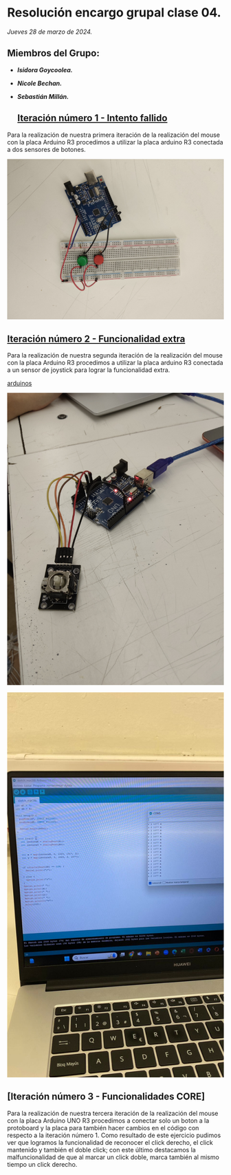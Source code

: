 # Resolución encargo grupal clase 04.
*Jueves 28 de marzo de 2024.*

## Miembros del Grupo:
- ***Isidora Goycoolea.***
- ***Nicole Bechan.***
- ***Sebastián Millán.***

  ## [Iteración número 1 - Intento fallido](https://www.youtube.com/watch?v=0qsdvkh5eXc)
Para la realización de nuestra primera iteración de la realización del mouse con la placa Arduino R3 procedimos a utilizar la placa arduino R3 conectada a dos sensores de botones.

![arduinos](./IMG_20240328_173424.jpg)

## [Iteración número 2 - Funcionalidad extra](https://www.hackster.io/prabeenr2/joystick-pc-mouse-18552b)
Para la realización de nuestra segunda iteración de la realización del mouse con la placa Arduino R3 procedimos a utilizar la placa arduino R3 conectada a un sensor de joystick para lograr la funcionalidad extra.

[arduinos](./c_digo_mouse.ino)

![arduinos](./IMG_20240328_173503.jpg)

![arduinos](./IMG-20240328-WA0028.jpg)

## [Iteración número 3 - Funcionalidades CORE]
Para la realización de nuestra tercera iteración de la realización del mouse con la placa Arduino UNO R3 procedimos a conectar solo un boton a la protoboard y la placa para también hacer cambios en el código con respecto a la iteración número 1. Como resultado de este ejercicio pudimos ver que logramos la funcionalidad de reconocer el click derecho, el click mantenido y también el doble click; con este último destacamos la malfuncionalidad de que al marcar un click doble, marca también al mismo tiempo un click derecho.
